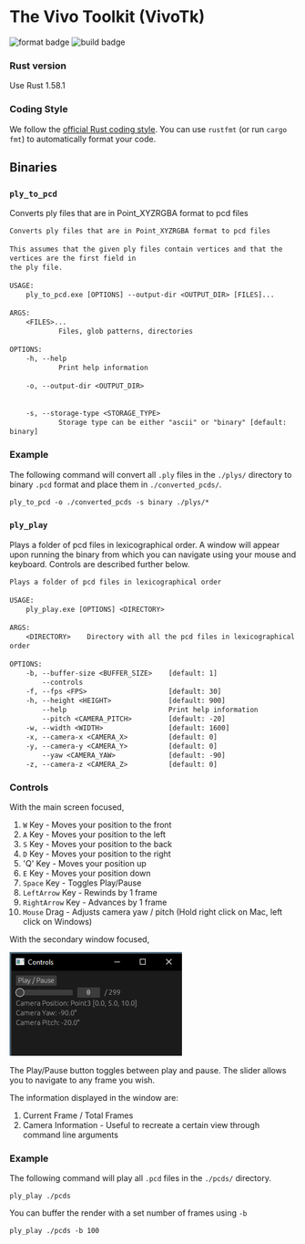 # The Vivo Toolkit (VivoTk)

![format badge](https://github.com/Hungkhoaitay/in-summer-we-render/actions/workflows/format.yml/badge.svg)
![build badge](https://github.com/Hungkhoaitay/in-summer-we-render/actions/workflows/build.yml/badge.svg)

### Rust version

Use Rust 1.58.1

### Coding Style

We follow the [official Rust coding style](https://github.com/rust-dev-tools/fmt-rfcs/blob/master/guide/guide.md).  You can use `rustfmt` (or run `cargo fmt`) to automatically format your code.

## Binaries

### `ply_to_pcd`

Converts ply files that are in Point_XYZRGBA format to pcd files

```shell
Converts ply files that are in Point_XYZRGBA format to pcd files

This assumes that the given ply files contain vertices and that the vertices are the first field in
the ply file.

USAGE:
    ply_to_pcd.exe [OPTIONS] --output-dir <OUTPUT_DIR> [FILES]...

ARGS:
    <FILES>...
            Files, glob patterns, directories

OPTIONS:
    -h, --help
            Print help information

    -o, --output-dir <OUTPUT_DIR>


    -s, --storage-type <STORAGE_TYPE>
            Storage type can be either "ascii" or "binary" [default: binary]
```

### Example

The following command will convert all `.ply` files in the `./plys/` directory to binary `.pcd` format and place them in `./converted_pcds/`.

```shell
ply_to_pcd -o ./converted_pcds -s binary ./plys/*
```

### `ply_play`

Plays a folder of pcd files in lexicographical order. A window will appear upon running the binary from which you can navigate using your mouse and keyboard. Controls are described further below.

```shell
Plays a folder of pcd files in lexicographical order

USAGE:
    ply_play.exe [OPTIONS] <DIRECTORY>

ARGS:
    <DIRECTORY>    Directory with all the pcd files in lexicographical order

OPTIONS:
    -b, --buffer-size <BUFFER_SIZE>    [default: 1]
        --controls
    -f, --fps <FPS>                    [default: 30]
    -h, --height <HEIGHT>              [default: 900]
        --help                         Print help information
        --pitch <CAMERA_PITCH>         [default: -20]
    -w, --width <WIDTH>                [default: 1600]
    -x, --camera-x <CAMERA_X>          [default: 0]
    -y, --camera-y <CAMERA_Y>          [default: 0]
        --yaw <CAMERA_YAW>             [default: -90]
    -z, --camera-z <CAMERA_Z>          [default: 0]
```

### Controls

With the main screen focused, 

1. `W` Key - Moves your position to the front
2. `A` Key - Moves your position to the left
3. `S` Key - Moves your position to the back
4. `D` Key - Moves your position to the right
5. 'Q' Key - Moves your position up
6. `E` Key - Moves your position down
7. `Space` Key - Toggles Play/Pause
8. `LeftArrow` Key - Rewinds by 1 frame
9. `RightArrow` Key - Advances by 1 frame
10. `Mouse` Drag - Adjusts camera yaw / pitch (Hold right click on Mac, left click on Windows)

With the secondary window focused,

![Playback Controls Secondary Window](docs/images/playback_controls.png)

The Play/Pause button toggles between play and pause. The slider allows you to navigate to any frame you wish.

The information displayed in the window are:

1. Current Frame / Total Frames
2. Camera Information - Useful to recreate a certain view through command line arguments

### Example

The following command will play all `.pcd` files in the `./pcds/` directory.

```shell
ply_play ./pcds
```

You can buffer the render with a set number of frames using `-b`

```shell
ply_play ./pcds -b 100
```